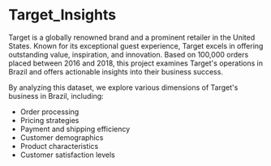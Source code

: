 # Target_Insights

Target is a globally renowned brand and a prominent retailer in the United States. Known for its exceptional guest experience, Target excels in offering outstanding value, inspiration, and innovation. Based on 100,000 orders placed between 2016 and 2018, this project examines Target's operations in Brazil and offers actionable insights into their business success.

By analyzing this dataset, we explore various dimensions of Target's business in Brazil, including:

  *  Order processing
  *  Pricing strategies
  *  Payment and shipping efficiency
  *  Customer demographics
  *  Product characteristics
  *  Customer satisfaction levels
